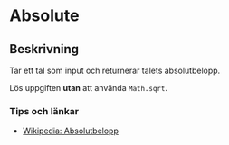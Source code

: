 # Absolute

## Beskrivning

Tar ett tal som input och returnerar talets absolutbelopp.

Lös uppgiften **utan** att använda `Math.sqrt`.

### Tips och länkar

* [Wikipedia: Absolutbelopp](https://sv.wikipedia.org/wiki/Absolutbelopp)